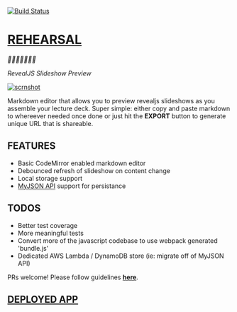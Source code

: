[![Build Status](https://travis-ci.org/mottaquikarim/rehearsal.svg?branch=master)](https://travis-ci.org/mottaquikarim/rehearsal)

# [REHEARSAL](https://mottaquikarim.github.io/rehearsal/)

*🎉🎈🎂🍾🎊🍻💃*


*RevealJS Slideshow Preview*

[![scrnshot](https://github.com/mottaquikarim/remotecontrol/blob/master/assets/rehearsal-scrnshot.png?raw=true)](https://mottaquikarim.github.io/rehearsal/)



Markdown editor that allows you to preview revealjs slideshows as you assemble your lecture deck. Super simple: either copy and paste markdown to whereever needed once done or just hit the **EXPORT** button to generate unique URL that is shareable.

## FEATURES

* Basic CodeMirror enabled markdown editor
* Debounced refresh of slideshow on content change
* Local storage support
* [MyJSON API](http://myjson.com/api) support for persistance

## TODOS

* Better test coverage
* More meaningful tests
* Convert more of the javascript codebase to use webpack generated 'bundle.js'
* Dedicated AWS Lambda / DynamoDB store (ie: migrate off of MyJSON API)

PRs welcome! Please follow guidelines **[here](https://github.com/mottaquikarim/remotecontrol/blob/master/CONTRIBUTE.md)**.

## [DEPLOYED APP](https://mottaquikarim.github.io/rehearsal/)
